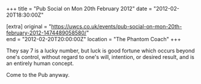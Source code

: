 +++
title = "Pub Social on Mon 20th February 2012"
date = "2012-02-20T18:30:00Z"

[extra]
original = "https://uwcs.co.uk/events/pub-social-on-mon-20th-february-2012-1474489058580/"    
end = "2012-02-20T20:00:00Z"
location = "The Phantom Coach"
+++

They say 7 is a lucky number, but luck is good fortune which occurs beyond one's control, without regard to one's will, intention, or desired result, and is an entirely human concept.

Come to the Pub anyway.

